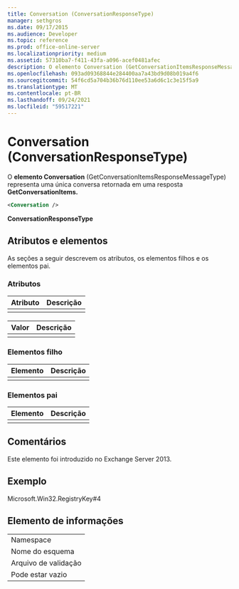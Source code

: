 ```yaml
---
title: Conversation (ConversationResponseType)
manager: sethgros
ms.date: 09/17/2015
ms.audience: Developer
ms.topic: reference
ms.prod: office-online-server
ms.localizationpriority: medium
ms.assetid: 57310ba7-f411-43fa-a096-acef0481afec
description: O elemento Conversation (GetConversationItemsResponseMessageType) representa uma única conversa retornada em uma resposta GetConversationItems.
ms.openlocfilehash: 093ad09368844e284400aa7a43bd9d08b019a4f6
ms.sourcegitcommit: 54f6cd5a704b36b76d110ee53a6d6c1c3e15f5a9
ms.translationtype: MT
ms.contentlocale: pt-BR
ms.lasthandoff: 09/24/2021
ms.locfileid: "59517221"
---
```

# <a name="conversation-conversationresponsetype"></a>Conversation (ConversationResponseType)

O **elemento Conversation** (GetConversationItemsResponseMessageType) representa uma única conversa retornada em uma resposta **GetConversationItems.** 
  
```XML
<Conversation />
```

 **ConversationResponseType**
## <a name="attributes-and-elements"></a>Atributos e elementos

As seções a seguir descrevem os atributos, os elementos filhos e os elementos pai.
  
### <a name="attributes"></a>Atributos

|**Atributo**|**Descrição**|
|:-----|:-----|
|||
   
#### 

|**Valor**|**Descrição**|
|:-----|:-----|
|||
   
### <a name="child-elements"></a>Elementos filho

|**Elemento**|**Descrição**|
|:-----|:-----|
|||
   
### <a name="parent-elements"></a>Elementos pai

|**Elemento**|**Descrição**|
|:-----|:-----|
|||
   
## <a name="remarks"></a>Comentários

Este elemento foi introduzido no Exchange Server 2013.
  
## <a name="example"></a>Exemplo

Microsoft.Win32.RegistryKey#4
  
## <a name="element-information"></a>Elemento de informações

||
|:-----|
|Namespace  <br/> |
|Nome do esquema  <br/> |
|Arquivo de validação  <br/> |
|Pode estar vazio  <br/> |
   

